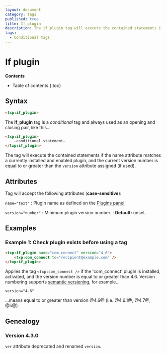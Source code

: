 ```yaml
---
layout: document
category: Tags
published: true
title: If plugin
description: The if_plugin tag will execute the contained statements if the name attribute matches a currently installed plugin.
tags:
  - Conditional tags
---
```


# If plugin

**Contents**

* Table of contents
{:toc}

## Syntax

~~~ html
<txp:if_plugin>
~~~

The **if_plugin** tag is a *conditional* tag and always used as an opening and closing pair, like this…

~~~ html
<txp:if_plugin>
    …conditional statement…
</txp:if_plugin>
~~~

The tag will execute the contained statements if the name attribute matches a currently installed and enabled plugin, and the current version number is equal to or greater than the `version` attribute assigned (if used).

## Attributes

Tag will accept the following attributes (**case-sensitive**):

`name="text"`
: Plugin name as defined on the [Plugins panel](/administration/plugins-panel).

`version="number"`
: Minimum plugin version number.
: **Default:** unset.

## Examples

### Example 1: Check plugin exists before using a tag

~~~ html
<txp:if_plugin name="com_connect" version="4.6">
    <txp:com_connect to="recipient@example.com" />
</txp:if_plugin>
~~~

Applies the tag `<txp:com_connect />` if the 'com_connect' plugin is installed, activated, and the version number is equal to or greater than 4.6. Version numbering supports [semantic versioning](http://semver.org), for example…

~~~
version="4.6"
~~~

…means equal to or greater than version @4.6@ (i.e. @4.6.1@, @4.7@, @5@).

## Genealogy

### Version 4.3.0

`ver` attribute deprecated and renamed `version`.
